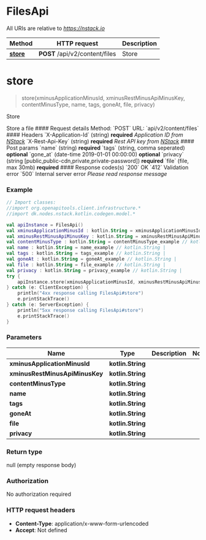 # FilesApi

All URIs are relative to *https://nstack.io*

Method | HTTP request | Description
------------- | ------------- | -------------
[**store**](FilesApi.md#store) | **POST** /api/v2/content/files | Store


<a name="store"></a>
# **store**
> store(xminusApplicationMinusId, xminusRestMinusApiMinusKey, contentMinusType, name, tags, goneAt, file, privacy)

Store

Store a file  #### Request details Method: &#x60;POST&#x60;  URL: &#x60;api/v2/content/files&#x60;  #### Headers &#x60;X-Application-Id&#x60; (string) **required** _Application ID from [NStack](https://nstack.io)_  &#x60;X-Rest-Api-Key&#x60; (string) **required** _Rest API key from [NStack](https://nstack.io)_  #### Post params &#x60;name&#x60; (string) **required**   &#x60;tags&#x60; (string, comma seperated) **optional**   &#x60;gone_at&#x60; (date-time 2019-01-01 00:00:00) **optional**   &#x60;privacy&#x60; (string [public,public-cdn,private,private-password]) **required**   &#x60;file&#x60; (file, max 30mb) **required**   #### Response codes(s) &#x60;200&#x60; OK  &#x60;412&#x60; Validation error  &#x60;500&#x60; Internal server error _Please read response message_

### Example
```kotlin
// Import classes:
//import org.openapitools.client.infrastructure.*
//import dk.nodes.nstack.kotlin.codegen.model.*

val apiInstance = FilesApi()
val xminusApplicationMinusId : kotlin.String = xminusApplicationMinusId_example // kotlin.String | 
val xminusRestMinusApiMinusKey : kotlin.String = xminusRestMinusApiMinusKey_example // kotlin.String | 
val contentMinusType : kotlin.String = contentMinusType_example // kotlin.String | 
val name : kotlin.String = name_example // kotlin.String | 
val tags : kotlin.String = tags_example // kotlin.String | 
val goneAt : kotlin.String = goneAt_example // kotlin.String | 
val file : kotlin.String = file_example // kotlin.String | 
val privacy : kotlin.String = privacy_example // kotlin.String | 
try {
    apiInstance.store(xminusApplicationMinusId, xminusRestMinusApiMinusKey, contentMinusType, name, tags, goneAt, file, privacy)
} catch (e: ClientException) {
    println("4xx response calling FilesApi#store")
    e.printStackTrace()
} catch (e: ServerException) {
    println("5xx response calling FilesApi#store")
    e.printStackTrace()
}
```

### Parameters

Name | Type | Description  | Notes
------------- | ------------- | ------------- | -------------
 **xminusApplicationMinusId** | **kotlin.String**|  |
 **xminusRestMinusApiMinusKey** | **kotlin.String**|  |
 **contentMinusType** | **kotlin.String**|  |
 **name** | **kotlin.String**|  |
 **tags** | **kotlin.String**|  |
 **goneAt** | **kotlin.String**|  |
 **file** | **kotlin.String**|  |
 **privacy** | **kotlin.String**|  |

### Return type

null (empty response body)

### Authorization

No authorization required

### HTTP request headers

 - **Content-Type**: application/x-www-form-urlencoded
 - **Accept**: Not defined

